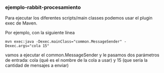 ### ejemplo-rabbit-procesamiento

Para ejecutar los diferentes scripts/main classes podemos usar el plugin exec de Maven.

Por ejemplo, con la siguiente línea

    mvn exec:java -Dexec.mainClass="common.MessageSender" -Dexec.args="cola 15"

vamos a ejecutar el common.MessageSender y le pasamos dos parámetros de entrada: cola (qué es el nombre de la cola a usar) y 15 (que sería la cantidad de mensajes a enviar)
